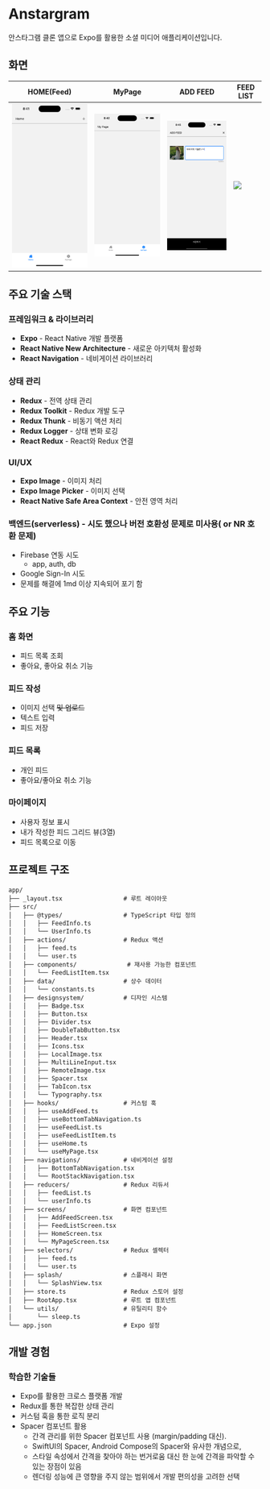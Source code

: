 # Anstargram

안스타그램 클론 앱으로 Expo를 활용한 소셜 미디어 애플리케이션입니다.

## 화면
|HOME(Feed)|MyPage|ADD FEED|FEED LIST|
|-|-|-|-|
|<img src="./screenshot/home_empty_1.png" width="250" />|<img src="./screenshot/my_page_empty_1.png" width="250" />|<img src="./screenshot/add_feed_input_1.png" width="250" />|<img src="./screenshot/feed_list_no_empty_1.png" width="250" />|

## 주요 기술 스택

### 프레임워크 & 라이브러리
- **Expo** - React Native 개발 플랫폼
- **React Native New Architecture** - 새로운 아키텍처 활성화
- **React Navigation** - 네비게이션 라이브러리
 
### 상태 관리
- **Redux** - 전역 상태 관리
- **Redux Toolkit** - Redux 개발 도구
- **Redux Thunk** - 비동기 액션 처리
- **Redux Logger** - 상태 변화 로깅
- **React Redux** - React와 Redux 연결

### UI/UX
- **Expo Image** - 이미지 처리
- **Expo Image Picker** - 이미지 선택
- **React Native Safe Area Context** - 안전 영역 처리

### 백엔드(serverless) - 시도 했으나 버전 호환성 문제로 미사용( or NR 호환 문제)
- Firebase 연동 시도
  - app, auth, db
- Google Sign-In 시도
- 문제를 해결에 1md 이상 지속되어 포기 함

## 주요 기능

### 홈 화면
- 피드 목록 조회
- 좋아요, 좋아요 취소 기능

### 피드 작성
- 이미지 선택 ~~및 업로드~~
- 텍스트 입력
- 피드 저장

### 피드 목록
- 개인 피드
- 좋아요/좋아요 취소 기능

### 마이페이지
- 사용자 정보 표시
- 내가 작성한 피드 그리드 뷰(3열)
- 피드 목록으로 이동

## 프로젝트 구조

```
app/
├── _layout.tsx                 # 루트 레이아웃
├── src/
│   ├── @types/                 # TypeScript 타입 정의
│   │   ├── FeedInfo.ts
│   │   └── UserInfo.ts
│   ├── actions/                # Redux 액션
│   │   ├── feed.ts
│   │   └── user.ts
│   ├── components/              # 재사용 가능한 컴포넌트
│   │   └── FeedListItem.tsx
│   ├── data/                   # 상수 데이터
│   │   └── constants.ts
│   ├── designsystem/           # 디자인 시스템
│   │   ├── Badge.tsx
│   │   ├── Button.tsx
│   │   ├── Divider.tsx
│   │   ├── DoubleTabButton.tsx
│   │   ├── Header.tsx
│   │   ├── Icons.tsx
│   │   ├── LocalImage.tsx
│   │   ├── MultiLineInput.tsx
│   │   ├── RemoteImage.tsx
│   │   ├── Spacer.tsx
│   │   ├── TabIcon.tsx
│   │   └── Typography.tsx
│   ├── hooks/                  # 커스텀 훅
│   │   ├── useAddFeed.ts
│   │   ├── useBottomTabNavigation.ts
│   │   ├── useFeedList.ts
│   │   ├── useFeedListItem.ts
│   │   ├── useHome.ts
│   │   └── useMyPage.tsx
│   ├── navigations/            # 네비게이션 설정
│   │   ├── BottomTabNavigation.tsx
│   │   └── RootStackNavigation.tsx
│   ├── reducers/               # Redux 리듀서
│   │   ├── feedList.ts
│   │   └── userInfo.ts
│   ├── screens/                # 화면 컴포넌트
│   │   ├── AddFeedScreen.tsx
│   │   ├── FeedListScreen.tsx
│   │   ├── HomeScreen.tsx
│   │   └── MyPageScreen.tsx
│   ├── selectors/              # Redux 셀렉터
│   │   ├── feed.ts
│   │   └── user.ts
│   ├── splash/                 # 스플래시 화면
│   │   └── SplashView.tsx
│   ├── store.ts                # Redux 스토어 설정
│   ├── RootApp.tsx             # 루트 앱 컴포넌트
│   └── utils/                  # 유틸리티 함수
│       └── sleep.ts
└── app.json                    # Expo 설정
```

## 개발 경험

### 학습한 기술들
- Expo를 활용한 크로스 플랫폼 개발
- Redux를 통한 복잡한 상태 관리
- 커스텀 훅을 통한 로직 분리
- Spacer 컴포넌트 활용
  - 간격 관리를 위한 Spacer 컴포넌트 사용 (margin/padding 대신). 
  - SwiftUI의 Spacer, Android Compose의 Spacer와 유사한 개념으로, 
  - 스타일 속성에서 간격을 찾아야 하는 번거로움 대신 한 눈에 간격을 파악할 수 있는 장점이 있음 
  - 렌더링 성능에 큰 영향을 주지 않는 범위에서 개발 편의성을 고려한 선택


